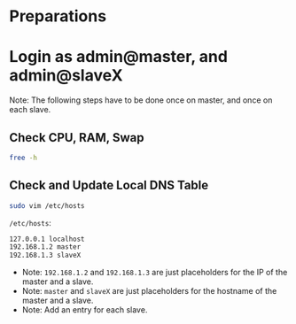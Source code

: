 # Preparations

# Login as admin@master, and admin@slaveX

Note: The following steps have to be done once on master, and once on each slave.

## Check CPU, RAM, Swap
```sh
free -h
```

## Check and Update Local DNS Table
```sh
sudo vim /etc/hosts
```
`/etc/hosts`:
```sh
127.0.0.1 localhost
192.168.1.2 master
192.168.1.3 slaveX
```
- Note: `192.168.1.2` and `192.168.1.3` are just placeholders for the IP of the master and a slave.
- Note: `master` and `slaveX` are just placeholders for the hostname of the master and a slave.
- Note: Add an entry for each slave.
